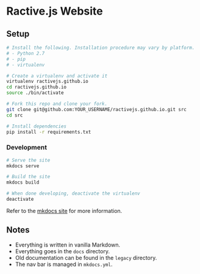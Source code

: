 # Ractive.js Website

## Setup

```sh
# Install the following. Installation procedure may vary by platform.
# - Python 2.7
# - pip
# - virtualenv

# Create a virtualenv and activate it
virtualenv ractivejs.github.io
cd ractivejs.github.io
source ./bin/activate

# Fork this repo and clone your fork.
git clone git@github.com:YOUR_USERNAME/ractivejs.github.io.git src
cd src

# Install dependencies
pip install -r requirements.txt
```

### Development

```sh
# Serve the site
mkdocs serve

# Build the site
mkdocs build

# When done developing, deactivate the virtualenv
deactivate
```

Refer to the [mkdocs site](http://www.mkdocs.org) for more information.

## Notes

- Everything is written in vanilla Markdown.
- Everything goes in the `docs` directory.
- Old documentation can be found in the `legacy` directory.
- The nav bar is managed in `mkdocs.yml`.
